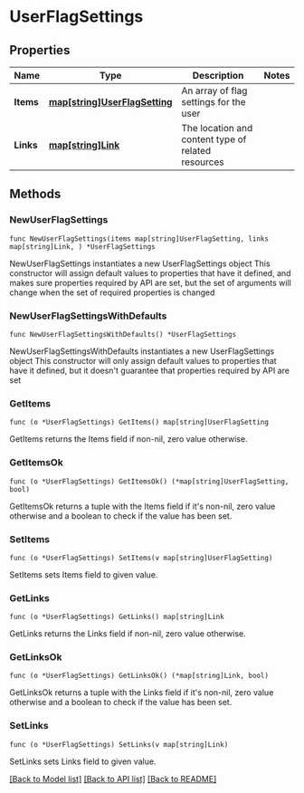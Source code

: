 # UserFlagSettings

## Properties

Name | Type | Description | Notes
------------ | ------------- | ------------- | -------------
**Items** | [**map[string]UserFlagSetting**](UserFlagSetting.md) | An array of flag settings for the user | 
**Links** | [**map[string]Link**](Link.md) | The location and content type of related resources | 

## Methods

### NewUserFlagSettings

`func NewUserFlagSettings(items map[string]UserFlagSetting, links map[string]Link, ) *UserFlagSettings`

NewUserFlagSettings instantiates a new UserFlagSettings object
This constructor will assign default values to properties that have it defined,
and makes sure properties required by API are set, but the set of arguments
will change when the set of required properties is changed

### NewUserFlagSettingsWithDefaults

`func NewUserFlagSettingsWithDefaults() *UserFlagSettings`

NewUserFlagSettingsWithDefaults instantiates a new UserFlagSettings object
This constructor will only assign default values to properties that have it defined,
but it doesn't guarantee that properties required by API are set

### GetItems

`func (o *UserFlagSettings) GetItems() map[string]UserFlagSetting`

GetItems returns the Items field if non-nil, zero value otherwise.

### GetItemsOk

`func (o *UserFlagSettings) GetItemsOk() (*map[string]UserFlagSetting, bool)`

GetItemsOk returns a tuple with the Items field if it's non-nil, zero value otherwise
and a boolean to check if the value has been set.

### SetItems

`func (o *UserFlagSettings) SetItems(v map[string]UserFlagSetting)`

SetItems sets Items field to given value.


### GetLinks

`func (o *UserFlagSettings) GetLinks() map[string]Link`

GetLinks returns the Links field if non-nil, zero value otherwise.

### GetLinksOk

`func (o *UserFlagSettings) GetLinksOk() (*map[string]Link, bool)`

GetLinksOk returns a tuple with the Links field if it's non-nil, zero value otherwise
and a boolean to check if the value has been set.

### SetLinks

`func (o *UserFlagSettings) SetLinks(v map[string]Link)`

SetLinks sets Links field to given value.



[[Back to Model list]](../README.md#documentation-for-models) [[Back to API list]](../README.md#documentation-for-api-endpoints) [[Back to README]](../README.md)


